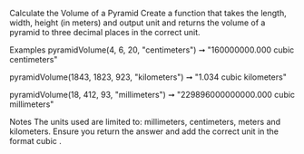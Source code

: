 Calculate the Volume of a Pyramid
Create a function that takes the length, width, height (in meters) and output unit and returns the volume of a pyramid to three decimal places in the correct unit.

Examples
pyramidVolume(4, 6, 20, "centimeters") ➞ "160000000.000 cubic centimeters"

pyramidVolume(1843, 1823, 923, "kilometers") ➞ "1.034 cubic kilometers"

pyramidVolume(18, 412, 93, "millimeters") ➞ "229896000000000.000 cubic millimeters"

Notes
The units used are limited to: millimeters, centimeters, meters and kilometers.
Ensure you return the answer and add the correct unit in the format cubic <unit>.